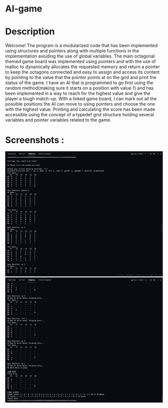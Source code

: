 # AI-game

# Description
Welcome! The program is a modularized code that has been implemented using structures and pointers along with multiple functions in the implementation avoiding the use of global variables. The main octagonal themed game board was implemented using pointers and with the use of malloc to dynamically allocates the requested memory and return a pointer to keep the octagons connected and easy to assign and access its content by pointing to the value that the pointer points at on the grid and print the status of the game.
I have an AI that is programmed to go first using the random method(making sure it starts on a position with value 1) and has been implemented in a way to reach for the highest value and give the player a tough match-up. With a linked game board, I can mark out all the possible positions the AI can move to using pointers and choose the one with the highest value. Printing and calculating the score has been made accessible using the concept of a typedef grid structure holding several variables and pointer variables related to the game.

# Screenshots : 
<img src="gamePlay/1.png" height="400" width="800">
<img src="gamePlay/2.png" height="400" width="800">
